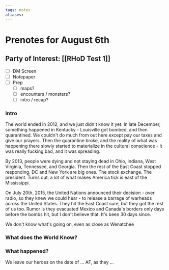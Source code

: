 ```yaml
---
tags: notes
aliases:
---
```


# Prenotes for August 6th
## Party of Interest: [[RHoD Test 1]]
- [ ] DM Screen
- [ ] Notepaper
- [ ] Prep
	- [ ] maps?
	- [ ] encounters / monsters?
	- [ ] intro / recap?

### Intro
The world ended in 2012, and we just didn't know it yet. In late December, something happened in Kentucky - Louisville got bombed, and then quarantined. We couldn't do much from out here except pay our taxes and give our prayers. Then the quarantine broke, and the reality of what was happening there slowly started to materialize in the cultural conscience - it was really fucking bad, and it was spreading. 

By 2013, people were dying and not staying dead in Ohio, Indiana, West Virginia, Tennessee, and Georgia. Then the rest of the East Coast stopped responding. DC and New York are big ones. The stock exchange. The president. Turns out, a lot of what makes America tick is east of the Mississippi.

On July 20th, 2015, the United Nations announced their decision - over radio, so they knew we could hear - to release a barrage of warheads across the United States. They hit the East Coast sure, but they got the rest of us too. Rumor is they evacuated Mexico and Canada's borders only days before the bombs hit, but I don't believe that. It's been 30 days since. 

We don't know what's going on, even as close as Wenatchee

### What does the World Know?


### What happened?


We leave our heroes on the date of ... AF, as they ...